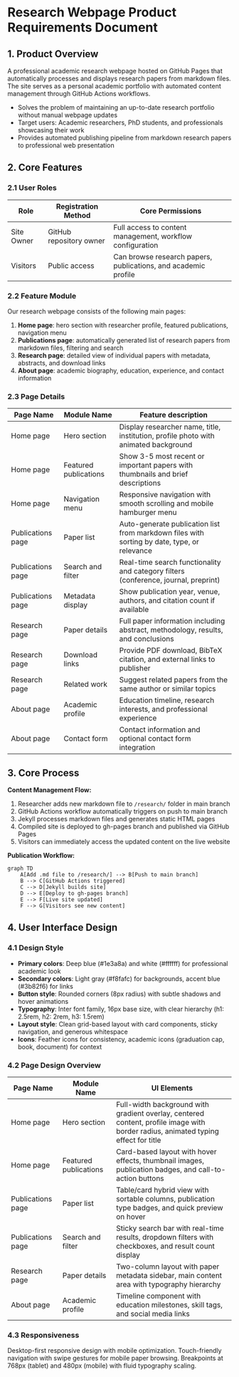 # Research Webpage Product Requirements Document

## 1. Product Overview
A professional academic research webpage hosted on GitHub Pages that automatically processes and displays research papers from markdown files. The site serves as a personal academic portfolio with automated content management through GitHub Actions workflows.

- Solves the problem of maintaining an up-to-date research portfolio without manual webpage updates
- Target users: Academic researchers, PhD students, and professionals showcasing their work
- Provides automated publishing pipeline from markdown research papers to professional web presentation

## 2. Core Features

### 2.1 User Roles
| Role | Registration Method | Core Permissions |
|------|---------------------|------------------|
| Site Owner | GitHub repository owner | Full access to content management, workflow configuration |
| Visitors | Public access | Can browse research papers, publications, and academic profile |

### 2.2 Feature Module
Our research webpage consists of the following main pages:
1. **Home page**: hero section with researcher profile, featured publications, navigation menu
2. **Publications page**: automatically generated list of research papers from markdown files, filtering and search
3. **Research page**: detailed view of individual papers with metadata, abstracts, and download links
4. **About page**: academic biography, education, experience, and contact information

### 2.3 Page Details
| Page Name | Module Name | Feature description |
|-----------|-------------|---------------------|
| Home page | Hero section | Display researcher name, title, institution, profile photo with animated background |
| Home page | Featured publications | Show 3-5 most recent or important papers with thumbnails and brief descriptions |
| Home page | Navigation menu | Responsive navigation with smooth scrolling and mobile hamburger menu |
| Publications page | Paper list | Auto-generate publication list from markdown files with sorting by date, type, or relevance |
| Publications page | Search and filter | Real-time search functionality and category filters (conference, journal, preprint) |
| Publications page | Metadata display | Show publication year, venue, authors, and citation count if available |
| Research page | Paper details | Full paper information including abstract, methodology, results, and conclusions |
| Research page | Download links | Provide PDF download, BibTeX citation, and external links to publisher |
| Research page | Related work | Suggest related papers from the same author or similar topics |
| About page | Academic profile | Education timeline, research interests, and professional experience |
| About page | Contact form | Contact information and optional contact form integration |

## 3. Core Process
**Content Management Flow:**
1. Researcher adds new markdown file to `/research/` folder in main branch
2. GitHub Actions workflow automatically triggers on push to main branch
3. Jekyll processes markdown files and generates static HTML pages
4. Compiled site is deployed to gh-pages branch and published via GitHub Pages
5. Visitors can immediately access the updated content on the live website

**Publication Workflow:**
```mermaid
graph TD
    A[Add .md file to /research/] --> B[Push to main branch]
    B --> C[GitHub Actions triggered]
    C --> D[Jekyll builds site]
    D --> E[Deploy to gh-pages branch]
    E --> F[Live site updated]
    F --> G[Visitors see new content]
```

## 4. User Interface Design
### 4.1 Design Style
- **Primary colors**: Deep blue (#1e3a8a) and white (#ffffff) for professional academic look
- **Secondary colors**: Light gray (#f8fafc) for backgrounds, accent blue (#3b82f6) for links
- **Button style**: Rounded corners (8px radius) with subtle shadows and hover animations
- **Typography**: Inter font family, 16px base size, with clear hierarchy (h1: 2.5rem, h2: 2rem, h3: 1.5rem)
- **Layout style**: Clean grid-based layout with card components, sticky navigation, and generous whitespace
- **Icons**: Feather icons for consistency, academic icons (graduation cap, book, document) for context

### 4.2 Page Design Overview
| Page Name | Module Name | UI Elements |
|-----------|-------------|-------------|
| Home page | Hero section | Full-width background with gradient overlay, centered content, profile image with border radius, animated typing effect for title |
| Home page | Featured publications | Card-based layout with hover effects, thumbnail images, publication badges, and call-to-action buttons |
| Publications page | Paper list | Table/card hybrid view with sortable columns, publication type badges, and quick preview on hover |
| Publications page | Search and filter | Sticky search bar with real-time results, dropdown filters with checkboxes, and result count display |
| Research page | Paper details | Two-column layout with paper metadata sidebar, main content area with typography hierarchy |
| About page | Academic profile | Timeline component with education milestones, skill tags, and social media links |

### 4.3 Responsiveness
Desktop-first responsive design with mobile optimization. Touch-friendly navigation with swipe gestures for mobile paper browsing. Breakpoints at 768px (tablet) and 480px (mobile) with fluid typography scaling.
